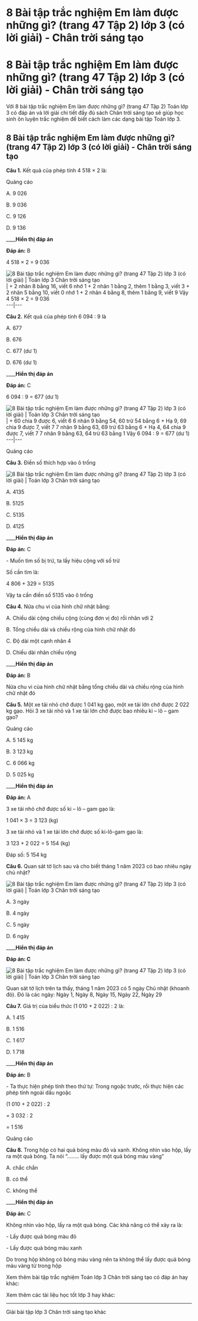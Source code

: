 # 8 Bài tập trắc nghiệm Em làm được những gì? (trang 47 Tập 2) lớp 3 (có lời giải) - Chân trời sáng tạo

# 8 Bài tập trắc nghiệm Em làm được những gì? (trang 47 Tập 2) lớp 3 (có lời giải) - Chân trời sáng tạo

Với 8 bài tập trắc nghiệm Em làm được những gì? (trang 47 Tập 2) Toán lớp 3 có đáp án và lời giải chi tiết đầy đủ sách Chân trời sáng tạo sẽ giúp học sinh ôn luyện trắc nghiệm để biết cách làm các dạng bài tập Toán lớp 3.

## 8 Bài tập trắc nghiệm Em làm được những gì? (trang 47 Tập 2) lớp 3 (có lời giải) - Chân trời sáng tạo

**Câu 1.** Kết quả của phép tính 4 518 × 2 là:

Quảng cáo

A. 9 026

B. 9 036

C. 9 126

D. 9 136

____**Hiển thị đáp án**

**Đáp án:** B

4 518 × 2 = 9 036

![8 Bài tập trắc nghiệm Em làm được những gì? \(trang 47 Tập 2\) lớp 3 \(có lời giải\) | Toán lớp 3 Chân trời sáng tạo](https://vietjack.com/toan-3-ct/images/trac-nghiem-em-lam-duoc-nhung-gi-9-245282.PNG) |  \+ 2 nhân 8 bằng 16, viết 6 nhớ 1 \+ 2 nhân 1 bằng 2, thêm 1 bằng 3, viết 3 \+ 2 nhân 5 bằng 10, viết 0 nhớ 1 \+ 2 nhân 4 bằng 8, thêm 1 bằng 9, viết 9 Vậy 4 518 × 2 = 9 036  
---|---  
  
**Câu 2.** Kết quả của phép tính 6 094 : 9 là

A. 677

B. 676

C. 677 (dư 1)

D. 676 (dư 1)

____**Hiển thị đáp án**

**Đáp án:** C

6 094 : 9 = 677 (dư 1)

![8 Bài tập trắc nghiệm Em làm được những gì? \(trang 47 Tập 2\) lớp 3 \(có lời giải\) | Toán lớp 3 Chân trời sáng tạo](https://vietjack.com/toan-3-ct/images/trac-nghiem-em-lam-duoc-nhung-gi-9-245283.PNG) |  \+ 60 chia 9 được 6, viết 6 6 nhân 9 bằng 54, 60 trừ 54 bằng 6 \+ Hạ 9, 69 chia 9 được 7, viết 7 7 nhân 9 bằng 63, 69 trừ 63 bằng 6 \+ Hạ 4, 64 chia 9 được 7, viết 7 7 nhân 9 bằng 63, 64 trừ 63 bằng 1 Vậy 6 094 : 9 = 677 (dư 1)  
---|---  
  
Quảng cáo

**Câu 3.** Điền số thích hợp vào ô trống

![8 Bài tập trắc nghiệm Em làm được những gì? \(trang 47 Tập 2\) lớp 3 \(có lời giải\) | Toán lớp 3 Chân trời sáng tạo](https://vietjack.com/toan-3-ct/images/trac-nghiem-em-lam-duoc-nhung-gi-9-245284.PNG)

A. 4135

B. 5125

C. 5135

D. 4125

____**Hiển thị đáp án**

**Đáp án:** C

\- Muốn tìm số bị trừ, ta lấy hiệu cộng với số trừ

Số cần tìm là:

4 806 + 329 = 5135

Vậy ta cần điền số 5135 vào ô trống

**Câu 4.** Nửa chu vi của hình chữ nhật bằng:

A. Chiều dài cộng chiều cộng (cùng đơn vị đo) rồi nhân với 2

B. Tổng chiều dài và chiều rộng của hình chữ nhật đó

C. Độ dài một cạnh nhân 4

D. Chiều dài nhân chiều rộng

____**Hiển thị đáp án**

**Đáp án:** B

Nửa chu vi của hình chữ nhật bằng tổng chiều dài và chiều rộng của hình chữ nhật đó

**Câu 5.** Một xe tải nhỏ chở được 1 041 kg gạo, một xe tải lớn chở được 2 022 kg gạo. Hỏi 3 xe tải nhỏ và 1 xe tải lớn chở được bao nhiêu ki – lô – gam gạo?

Quảng cáo

A. 5 145 kg

B. 3 123 kg

C. 6 066 kg

D. 5 025 kg

____**Hiển thị đáp án**

**Đáp án:** A

3 xe tải nhỏ chở được số ki – lô – gam gạo là:

1 041 × 3 = 3 123 (kg)

3 xe tải nhỏ và 1 xe tải lớn chở được số ki-lô-gam gạo là:

3 123 + 2 022 = 5 154 (kg)

Đáp số: 5 154 kg

**Câu 6.** Quan sát tờ lịch sau và cho biết tháng 1 năm 2023 có bao nhiêu ngày chủ nhật?

![8 Bài tập trắc nghiệm Em làm được những gì? \(trang 47 Tập 2\) lớp 3 \(có lời giải\) | Toán lớp 3 Chân trời sáng tạo](https://vietjack.com/toan-3-ct/images/trac-nghiem-em-lam-duoc-nhung-gi-9-245285.PNG)

A. 3 ngày

B. 4 ngày

C. 5 ngày

D. 6 ngày

____**Hiển thị đáp án**

**Đáp án: C**

![8 Bài tập trắc nghiệm Em làm được những gì? \(trang 47 Tập 2\) lớp 3 \(có lời giải\) | Toán lớp 3 Chân trời sáng tạo](https://vietjack.com/toan-3-ct/images/trac-nghiem-em-lam-duoc-nhung-gi-9-245288.PNG)

Quan sát tờ lịch trên ta thấy, tháng 1 năm 2023 có 5 ngày Chủ nhật (khoanh đỏ). Đó là các ngày: Ngày 1, Ngày 8, Ngày 15, Ngày 22, Ngày 29

**Câu 7.** Giá trị của biểu thức (1 010 + 2 022) : 2 là:

A. 1 415

B. 1 516

C. 1 617

D. 1 718

____**Hiển thị đáp án**

**Đáp án:** B

\- Ta thực hiện phép tính theo thứ tự: Trong ngoặc trước, rồi thực hiện các phép tính ngoài dấu ngoặc

(1 010 + 2 022) : 2

= 3 032 : 2 

= 1 516

Quảng cáo

**Câu 8.** Trong hộp có hai quả bóng màu đỏ và xanh. Không nhìn vào hộp, lấy ra một quả bóng. Ta nói “…….. lấy được một quả bóng màu vàng”

A. chắc chắn

B. có thể

C. không thể

____**Hiển thị đáp án**

**Đáp án:** C

Không nhìn vào hộp, lấy ra một quả bóng. Các khả năng có thể xảy ra là:

\- Lấy được quả bóng màu đỏ

\- Lấy được quả bóng màu xanh

Do trong hộp không có bóng màu vàng nên ta không thể lấy được quả bóng màu vàng từ trong hộp

Xem thêm bài tập trắc nghiệm Toán lớp 3 Chân trời sáng tạo có đáp án hay khác:

Xem thêm các tài liệu học tốt lớp 3 hay khác:

* * *

Giải bài tập lớp 3 Chân trời sáng tạo khác
